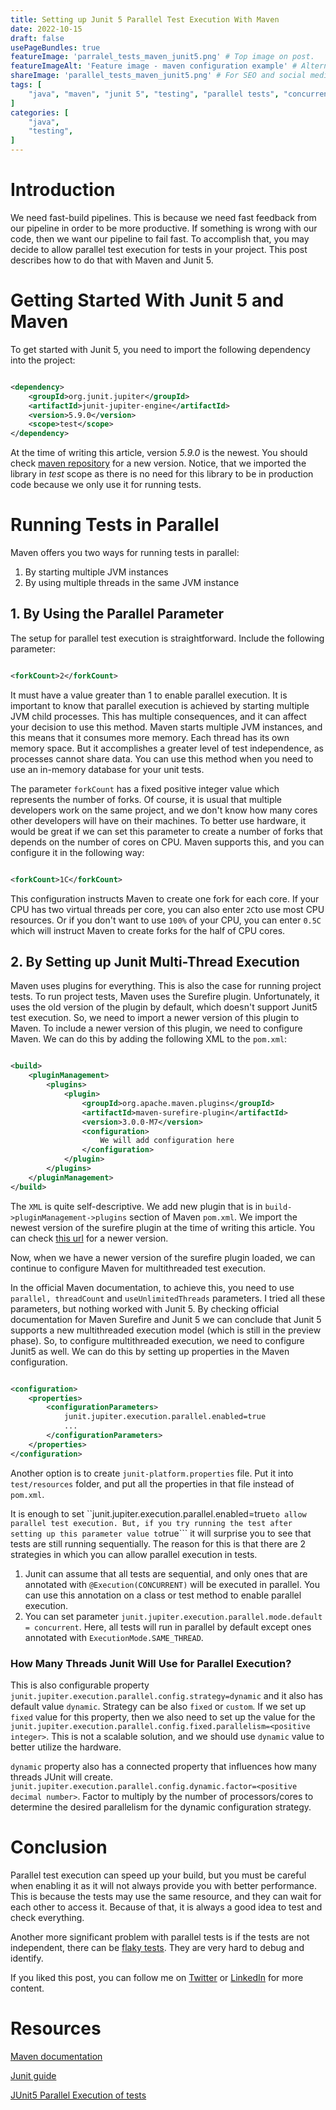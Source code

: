 ```yaml
---
title: Setting up Junit 5 Parallel Test Execution With Maven
date: 2022-10-15
draft: false
usePageBundles: true
featureImage: 'parralel_tests_maven_junit5.png' # Top image on post.
featureImageAlt: 'Feature image - maven configuration example' # Alternative text for featured image.
shareImage: 'parallel_tests_maven_junit5.png' # For SEO and social media snippets.
tags: [
    "java", "maven", "junit 5", "testing", "parallel tests", "concurrent tests", "junit testing", "java testing", "junit 5 testing", "multithreaded tests in java"
]
categories: [
    "java",
    "testing",
]
---
```


# Introduction
We need fast-build pipelines. This is because we need fast feedback from our pipeline in order to be more productive. If something is wrong with our code, then we want our pipeline to fail fast. To accomplish that, you may decide to allow parallel test execution for tests in your project. This post describes how to do that with Maven and Junit 5.


# Getting Started With Junit 5 and Maven

To get started with Junit 5, you need to import the following dependency into the project:

```xml

<dependency>
    <groupId>org.junit.jupiter</groupId>
    <artifactId>junit-jupiter-engine</artifactId>
    <version>5.9.0</version>
    <scope>test</scope>
</dependency>
```
At the time of writing this article, version *5.9.0* is the newest. You should check [maven repository](https://mvnrepository.com/artifact/org.junit.jupiter/junit-jupiter-engine) for a new version. Notice, that we imported the library in *test* scope as there is no need for this library to be in production code because we only use it for running tests.

# Running Tests in Parallel
Maven offers you two ways for running tests in parallel:

1. By starting multiple JVM instances
2. By using multiple threads in the same JVM instance

## 1. By Using the Parallel Parameter
The setup for parallel test execution is straightforward. Include the following parameter:


```xml

<forkCount>2</forkCount>
```
It must have a value greater than 1 to enable parallel execution. It is important to know that parallel execution is achieved by starting multiple JVM child processes. This has multiple consequences, and it can affect your decision to use this method. Maven starts multiple JVM instances, and this means that it consumes more memory. Each thread has its own memory space. But it accomplishes a greater level of test independence, as processes cannot share data. You can use this method when you need to use an in-memory database for your unit tests.

The parameter ````forkCount```` has a fixed positive integer value which represents the number of forks. Of course, it is usual that multiple developers work on the same project, and we don't know how many cores other developers will have on their machines. To better use hardware, it would be great if we can set this parameter to create a number of forks that depends on the number of cores on CPU. Maven supports this, and you can configure it in the following way:


```xml

<forkCount>1C</forkCount>
```
This configuration instructs Maven to create one fork for each core. If your CPU has two virtual threads per core, you can also enter ```2C```to use most CPU resources. Or if you don't want to use ```100%``` of your CPU, you can enter ```0.5C``` which will instruct Maven to create forks for the half of CPU cores. 

## 2. By Setting up Junit Multi-Thread Execution
Maven uses plugins for everything. This is also the case for running project tests. To run project tests, Maven uses the Surefire plugin. Unfortunately, it uses the old version of the plugin by default, which doesn't support Junit5 test execution. So, we need to import a newer version of this plugin to Maven. To include a newer version of this plugin, we need to configure Maven. We can do this by adding the following XML to the ````pom.xml````:

```xml

<build>
    <pluginManagement>
        <plugins>
            <plugin>
                <groupId>org.apache.maven.plugins</groupId>
                <artifactId>maven-surefire-plugin</artifactId>
                <version>3.0.0-M7</version>
                <configuration>
                    We will add configuration here
                </configuration>
            </plugin>
        </plugins>
    </pluginManagement>
</build>
```
The ```XML``` is quite self-descriptive. We add new plugin that is in ```build->pluginManagement->plugins``` section of Maven ```pom.xml```. We import the newest version of the surefire plugin at the time of writing this article. You can check [this url](https://mvnrepository.com/artifact/org.apache.maven.plugins/maven-surefire-plugin/3.0.0-M7) for a newer version.

Now, when we have a newer version of the surefire plugin loaded, we can continue to configure Maven for multithreaded test execution. 

In the official Maven documentation, to achieve this, you need to use ```parallel, threadCount``` and ```useUnlimitedThreads``` parameters. I tried all these parameters, but nothing worked with Junit 5. By checking official documentation for Maven Surefire and Junit 5 we can conclude that Junit 5 supports a new multithreaded execution model (which is still in the preview phase). So, to configure multithreaded execution, we need to configure Junit5 as well. We can do this by setting up properties in the Maven configuration.

```xml

<configuration>
    <properties>
        <configurationParameters>
            junit.jupiter.execution.parallel.enabled=true
            ...
        </configurationParameters>
    </properties>
</configuration>
```
Another option is to create ```junit-platform.properties``` file. Put it into ```test/resources``` folder, and put all the properties in that file instead of ```pom.xml```.

It is enough to set ``junit.jupiter.execution.parallel.enabled=true``` to allow parallel test execution. But, if you try running the test after setting up this parameter value to ```true``` it will surprise you to see that tests are still running sequentially. The reason for this is that there are 2 strategies in which you can allow parallel execution in tests.

1. Junit can assume that all tests are sequential, and only ones that are annotated with ```@Execution(CONCURRENT)``` will be executed in parallel. You can use this annotation on a class or test method to enable parallel execution.
2. You can set parameter ```junit.jupiter.execution.parallel.mode.default = concurrent```. Here, all tests will run in parallel by default except ones annotated with ```ExecutionMode.SAME_THREAD```.

### How Many Threads Junit Will Use for Parallel Execution?


This is also configurable property ```junit.jupiter.execution.parallel.config.strategy=dynamic``` and it also has default value ```dynamic```. Strategy can be also ```fixed``` or ```custom```. If we set up ```fixed``` value for this property, then we also need to set up the value for the ```junit.jupiter.execution.parallel.config.fixed.parallelism=<positive integer>```. This is not a scalable solution, and we should use ```dynamic``` value to better utilize the hardware.

```dynamic``` property also has a connected property that influences how many threads JUnit will create. ```junit.jupiter.execution.parallel.config.dynamic.factor=<positive decimal number>```. Factor to multiply by the number of processors/cores to determine the desired parallelism for the dynamic configuration strategy.

# Conclusion
Parallel test execution can speed up your build, but you must be careful when enabling it as it will not always provide you with better performance. This is because the tests may use the same resource, and they can wait for each other to access it. Because of that, it is always a good idea to test and check everything.

Another more significant problem with parallel tests is if the tests are not independent, there can be [flaky tests](https://www.techtarget.com/whatis/definition/flaky-test). They are very hard to debug and identify.

If you liked this post, you can follow me on [Twitter](https://twitter.com/mare_milenkovic) or [LinkedIn](https://www.linkedin.com/in/marko-milenkovic-48320b59/) for more content.

# Resources
[Maven documentation](https://maven.apache.org/surefire/maven-surefire-plugin/examples/fork-options-and-parallel-execution.html)

[Junit guide](https://junit.org/junit5/docs/snapshot/user-guide/#writing-tests-parallel-execution)

[JUnit5 Parallel Execution of tests](https://antkorwin.com/junit5/junit5_parallel_execution.html)

